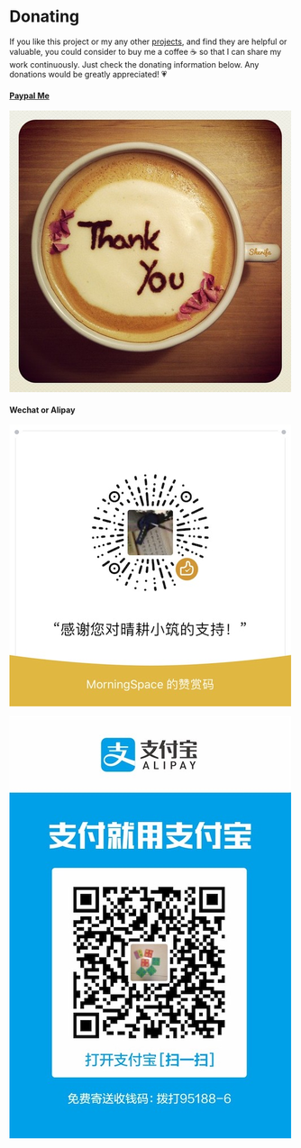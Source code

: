 # Donating

If you like this project or my any other [projects](https://github.com/morningspace), and find they are helpful or valuable, you could consider to buy me a coffee ☕️ so that I can share my work continuously. Just check the donating information below. Any donations would be greatly appreciated! 💗

#### [Paypal Me](https://www.paypal.me/morningspace)

![](assets/ThankYouCoffee.jpg)

#### Wechat or Alipay

![](assets/donate-wechat.jpg)

![](assets/donate-alipay.jpg)
